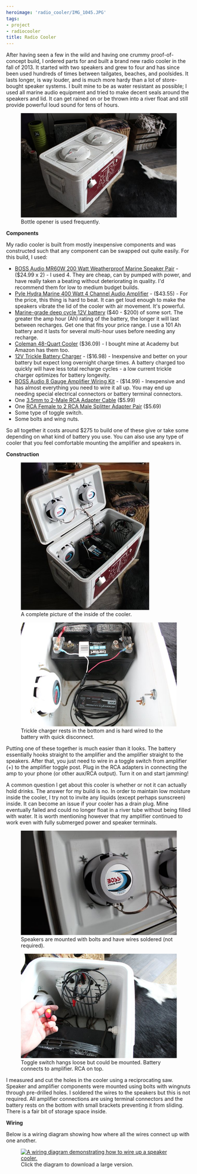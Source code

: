 ```yaml
---
heroimage: 'radio_cooler/IMG_1045.JPG'
tags:
- project
- radiocooler
title: Radio Cooler
---
```


After having seen a few in the wild and having one crummy proof-of-concept
build, I ordered parts for and built a brand new radio cooler in the fall
of 2013. It started with two speakers and grew to four and has since been used
hundreds of times between tailgates, beaches, and poolsides. It lasts longer, is
way louder, and is much more hardy than a lot of store-bought speaker systems. I
built mine to be as water resistant as possible; I used all marine audio
equipment and tried to make decent seals around the speakers and lid. It can get
rained on or be thrown into a river float and still provide powerful loud sound
for tens of hours.

<!--excerpt_end-->

<figure>
  <a href="/img/radio_cooler/IMG_1046.JPG">
    <img src="/img/radio_cooler/thumbnail_IMG_1046.JPG" alt="A rear 45 degree view of the radio cooler.">
  </a>
  <figcaption>Bottle opener is used frequently.</figcaption>
</figure>

**Components**

My radio cooler is built from mostly inexpensive components and was constructed
such that any component can be swapped out quite easily. For this build, I
used:</p>

- [BOSS Audio MR60W 200 Watt Weatherproof Marine Speaker Pair](https://www.amazon.com/gp/product/B0001XO674/ref=as_li_tl?ie=UTF8&camp=1789&creative=9325&creativeASIN=B0001XO674&linkCode=as2&tag=brentwalther-20&linkId=d27a93d077a8b48311c50f636e829d00) -
  ($24.99 x 2) - I used 4. They are cheap, can by pumped with power, and have
  really taken a beating without deteriorating in quality. I'd recommend them
  for low to medium budget builds.
- [Pyle Hydra Marine 400 Watt 4 Channel Audio Amplifier](https://www.amazon.com/gp/product/B000N5T0T4/ref=as_li_tl?ie=UTF8&camp=1789&creative=9325&creativeASIN=B000N5T0T4&linkCode=as2&tag=brentwalther-20&linkId=a5fdc9ea3b73f74269d88b1036aba20f) -
  ($43.55) - For the price, this thing is hard to beat. It can get loud enough
  to make the speakers vibrate the lid of the cooler with air movement. It's
  powerful.
- [Marine-grade deep cycle 12V battery](https://www.walmart.com/search/?cat_id=0&query=12v+marine+battery)
  ($40 - $200) of some sort. The greater the amp hour (Ah) rating of the
  battery, the longer it will last between recharges. Get one that fits your
  price range. I use a 101 Ah battery and it lasts for several multi-hour uses
  before needing any recharge.
- [Coleman 48-Quart Cooler](https://www.amazon.com/gp/product/B0000Dh3LT/ref=as_li_tl?ie=UTF8&camp=1789&creative=9325&creativeASIN=B0000Dh3LT&linkCode=as2&tag=brentwalther-20&linkId=c879ce06997cab67615feb50507b7641)
  ($36.09) - I bought mine at Academy but Amazon has them too.
- [12V Trickle Battery Charger](https://www.amazon.com/gp/product/B074Z2NFWW/ref=as_li_tl?ie=UTF8&camp=1789&creative=9325&creativeASIN=B074Z2NFWW&linkCode=as2&tag=brentwalther-20&linkId=3aa12c3487b5db0571a9c7507a6e1af6) -
  ($16.98) - Inexpensive and better on your battery but expect long overnight
  charge times. A battery charged too quickly will have less total recharge
  cycles - a low current trickle charger optimizes for battery longevity.
- [BOSS Audio 8 Gauge Amplifier Wiring Kit](https://www.amazon.com/gp/product/B000FKP7TY/ref=as_li_tl?ie=UTF8&camp=1789&creative=9325&creativeASIN=B000FKP7TY&linkCode=as2&tag=brentwalther-20&linkId=32e4c67c63df1578e4992fc4e34990fd) -
  ($14.99) - Inexpensive and has almost everything you need to wire it all up.
  You may end up needing special electrical connectors or battery terminal
  connectors.
- One
  [3.5mm to 2-Male RCA Adapter Cable](https://www.amazon.com/gp/product/B01D5H8JW0/ref=as_li_tl?ie=UTF8&camp=1789&creative=9325&creativeASIN=B01D5H8JW0&linkCode=as2&tag=brentwalther-20&linkId=007bc4dec686f1b292f0a9b916c21aac)
  ($5.99)
- One
  [RCA Female to 2 RCA Male Splitter Adapter Pair](https://www.amazon.com/gp/product/B016FCTD3G/ref=as_li_tl?ie=UTF8&camp=1789&creative=9325&creativeASIN=B016FCTD3G&linkCode=as2&tag=brentwalther-20&linkId=91f7f82d753ff157015649c37a283d6b)
  ($5.69)
- Some type of toggle switch.
- Some bolts and wing nuts.

So all together it costs around $275 to build one of these give or take some
depending on what kind of battery you use. You can also use any type of cooler
that you feel comfortable mounting the amplifier and speakers in.

**Construction**

<figure>
  <a href="/img/radio_cooler/IMG_1048JPG">
    <img src="/img/radio_cooler/thumbnail_IMG_1048.JPG" alt="A complete picture of the inside of the cooler.">
  </a>
  <figcaption>A complete picture of the inside of the cooler.</figcaption>
</figure>

<figure>
  <a href="/img/radio_cooler/IMG_1055.JPG">
    <img src="/img/radio_cooler/thumbnail_IMG_1055.JPG" alt="An image of the tricle charger wired to the battery.">
  </a>
  <figcaption>Trickle charger rests in the bottom and is hard wired to the battery with quick disconnect.</figcaption>
</figure>

Putting one of these together is much easier than it looks. The battery
essentially hooks straight to the amplifier and the amplifier straight to the
speakers. After that, you just need to wire in a toggle switch from amplifier
(+) to the amplifier toggle post. Plug in the RCA adapters in connecting the amp
to your phone (or other aux/RCA output). Turn it on and start jamming!

A common question I get about this cooler is whether or not it can actually hold
drinks. The answer for my build is no. In order to maintain low moisture inside
the cooler, I try not to invite any liquids (except perhaps sunscreen) inside.
It can become an issue if your cooler has a drain plug. Mine eventually failed
and could no longer float in a river tube without being filled with water. It is
worth mentioning however that my amplifier continued to work even with fully
submerged power and speaker terminals.

<figure>
  <a href="/img/radio_cooler/IMG_1049.JPG">
    <img src="/img/radio_cooler/thumbnail_IMG_1049.JPG" alt="An image of the wired and mounted speaker.">
  </a>
  <figcaption>Speakers are mounted with bolts and have wires soldered (not required).</figcaption>
</figure>

<figure>
  <a href="/img/radio_cooler/IMG_1051.JPG">
    <img src="/img/radio_cooler/thumbnail_IMG_1051.JPG" alt="An image of the amplifier, toggle switch, and battery.">
  </a>
  <figcaption>Toggle switch hangs loose but could be mounted. Battery connects to amplifier. RCA on top.</figcaption>
</figure>

I measured and cut the holes in the cooler using a reciprocating saw. Speaker
and amplifier components were mounted using bolts with wingnuts through
pre-drilled holes. I soldered the wires to the speakers but this is not
required. All amplifier connections are using terminal connectors and the
battery rests on the bottom with small brackets preventing it from sliding.
There is a fair bit of storage space inside.

**Wiring**

Below is a wiring diagram showing how where all the wires connect up with one
another.

<figure>
  <a href="https://docs.google.com/drawings/d/e/2PACX-1vSExBPmbnhiZ-A563ZKeSxLzr08WolJRVFDJOe76KpoUu5yE2oi-gQg029fryDE9mfK33lIWmys4YW6/pub?w=1440&amp;h=1080">
    <img src="https://docs.google.com/drawings/d/e/2PACX-1vSExBPmbnhiZ-A563ZKeSxLzr08WolJRVFDJOe76KpoUu5yE2oi-gQg029fryDE9mfK33lIWmys4YW6/pub?w=960&amp;h=720" alt="A wiring diagram demonstrating how to wire up a speaker cooler.">
  </a>
  <figcaption>Click the diagram to download a large version.</figcaption>
</figure>
